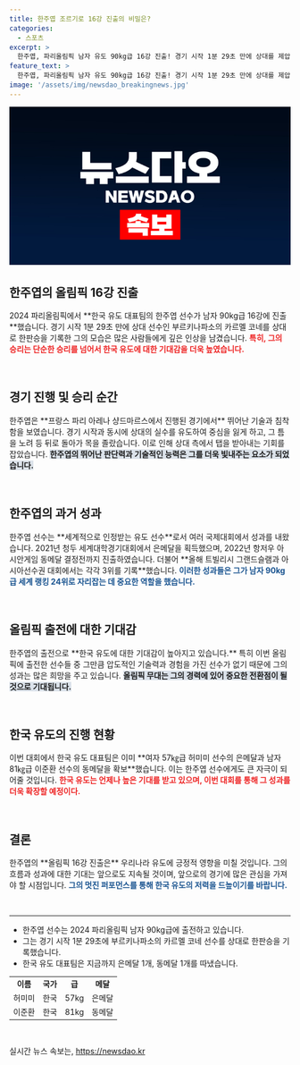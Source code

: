 ```yaml
---
title: 한주엽 조르기로 16강 진출의 비밀은?
categories:
  - 스포츠
excerpt: >
  한주엽, 파리올림픽 남자 유도 90kg급 16강 진출! 경기 시작 1분 29초 만에 상대를 제압한 그의 기세가 주목받고 있다. 연이은 성과로 기대되는 한국 유도의 미래를 응원해보자!
feature_text: >
  한주엽, 파리올림픽 남자 유도 90kg급 16강 진출! 경기 시작 1분 29초 만에 상대를 제압한 그의 기세가 주목받고 있다. 연이은 성과로 기대되는 한국 유도의 미래를 응원해보자!
image: '/assets/img/newsdao_breakingnews.jpg'
---
```


<p><img src="/assets/img/newsdao_breakingnews.jpg" alt="cryptoinkorea 속보" /></p>

<h2 data-ke-size="size26">한주엽의 올림픽 16강 진출</h2>

<p data-ke-size="size16">2024 파리올림픽에서 **한국 유도 대표팀의 한주엽 선수가 남자 90kg급 16강에 진출**했습니다. 경기 시작 1분 29초 만에 상대 선수인 부르키나파소의 카르멜 코네를 상대로 한판승을 기록한 그의 모습은 많은 사람들에게 깊은 인상을 남겼습니다. <b><span style="color: #ee2323;">특히, 그의 승리는 단순한 승리를 넘어서 한국 유도에 대한 기대감을 더욱 높였습니다.</span></b></p>

<p data-ke-size="size16">&nbsp;</p>

<h2 data-ke-size="size26">경기 진행 및 승리 순간</h2>

<p data-ke-size="size16">한주엽은 **프랑스 파리 아레나 샹드마르스에서 진행된 경기에서** 뛰어난 기술과 침착함을 보였습니다. 경기 시작과 동시에 상대의 실수를 유도하여 중심을 잃게 하고, 그 틈을 노려 등 뒤로 돌아가 목을 졸랐습니다. 이로 인해 상대 측에서 탭을 받아내는 기회를 잡았습니다. <b><span style="background-color: #21538527;">한주엽의 뛰어난 판단력과 기술적인 능력은 그를 더욱 빛내주는 요소가 되었습니다.</span></b></p>

<p data-ke-size="size16">&nbsp;</p>

<h2 data-ke-size="size26">한주엽의 과거 성과</h2>

<p data-ke-size="size16">한주엽 선수는 **세계적으로 인정받는 유도 선수**로서 여러 국제대회에서 성과를 내왔습니다. 2021년 청두 세계대학경기대회에서 은메달을 획득했으며, 2022년 항저우 아시안게임 동메달 결정전까지 진출하였습니다. 더불어 **올해 트빌리시 그랜드슬램과 아시아선수권 대회에서는 각각 3위를 기록**했습니다. <b><span style="color: #1a5490;">이러한 성과들은 그가 남자 90kg급 세계 랭킹 24위로 자리잡는 데 중요한 역할을 했습니다.</span></b></p>

<p data-ke-size="size16">&nbsp;</p>

<h2 data-ke-size="size26">올림픽 출전에 대한 기대감</h2>

<p data-ke-size="size16">한주엽의 출전으로 **한국 유도에 대한 기대감이 높아지고 있습니다.** 특히 이번 올림픽에 출전한 선수들 중 그만큼 압도적인 기술력과 경험을 가진 선수가 없기 때문에 그의 성과는 많은 희망을 주고 있습니다. <b><span style="background-color: #21538527;">올림픽 무대는 그의 경력에 있어 중요한 전환점이 될 것으로 기대됩니다.</span></b></p>

<p data-ke-size="size16">&nbsp;</p>

<h2 data-ke-size="size26">한국 유도의 진행 현황</h2>

<p data-ke-size="size16">이번 대회에서 한국 유도 대표팀은 이미 **여자 57㎏급 허미미 선수의 은메달과 남자 81㎏급 이준환 선수의 동메달을 확보**했습니다. 이는 한주엽 선수에게도 큰 자극이 되어줄 것입니다. <b><span style="color: #ee2323;">한국 유도는 언제나 높은 기대를 받고 있으며, 이번 대회를 통해 그 성과를 더욱 확장할 예정이다.</span></b></p>

<p data-ke-size="size16">&nbsp;</p>

<h2 data-ke-size="size26">결론</h2>

<p data-ke-size="size16">한주엽의 **올림픽 16강 진출은** 우리나라 유도에 긍정적 영향을 미칠 것입니다. 그의 흐름과 성과에 대한 기대는 앞으로도 지속될 것이며, 앞으로의 경기에 많은 관심을 가져야 할 시점입니다. <b><span style="color: #1a5490;">그의 멋진 퍼포먼스를 통해 한국 유도의 저력을 드높이기를 바랍니다.</span></b></p>

<p data-ke-size="size16">&nbsp;</p>

<hr/>

<ul>
    <li>한주엽 선수는 2024 파리올림픽 남자 90kg급에 출전하고 있습니다.</li>
    <li>그는 경기 시작 1분 29초에 부르키나파소의 카르멜 코네 선수를 상대로 한판승을 기록했습니다.</li>
    <li>한국 유도 대표팀은 지금까지 은메달 1개, 동메달 1개를 따냈습니다.</li>
</ul>

<table style="width: 100%; border-collapse: collapse;">
    <tr>
        <td style="text-align: center; height: 17px;"><b>이름</b></td>
        <td style="text-align: center; height: 17px;"><b>국가</b></td>
        <td style="text-align: center; height: 17px;"><b>급</b></td>
        <td style="text-align: center; height: 17px;"><b>메달</b></td>
    </tr>
    <tr>
        <td style="text-align: center; height: 17px;">허미미</td>
        <td style="text-align: center; height: 17px;">한국</td>
        <td style="text-align: center; height: 17px;">57kg</td>
        <td style="text-align: center; height: 17px;">은메달</td>
    </tr>
    <tr>
        <td style="text-align: center; height: 17px;">이준환</td>
        <td style="text-align: center; height: 17px;">한국</td>
        <td style="text-align: center; height: 17px;">81kg</td>
        <td style="text-align: center; height: 17px;">동메달</td>
    </tr>
</table>

<p data-ke-size="size16">&nbsp;</p>
실시간 뉴스 속보는, <a href="https://newsdao.kr" rel="dofollow">https://newsdao.kr</a>


